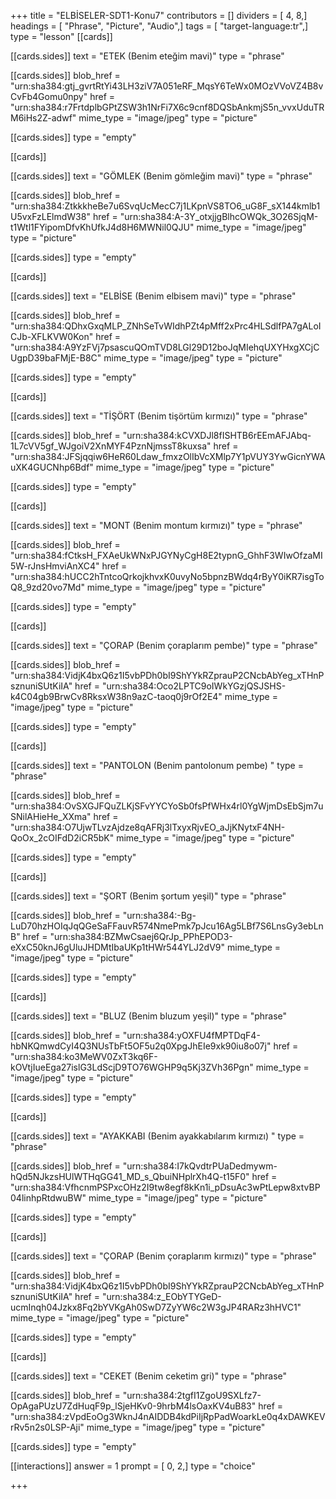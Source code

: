 +++
title = "ELBİSELER-SDT1-Konu7"
contributors = []
dividers = [ 4, 8,]
headings = [ "Phrase", "Picture", "Audio",]
tags = [ "target-language:tr",]
type = "lesson"
[[cards]]

[[cards.sides]]
text = "ETEK            (Benim eteğim mavi)"
type = "phrase"

[[cards.sides]]
blob_href = "urn:sha384:gtj_gvrtRtYi43LH3ziV7A051eRF_MqsY6TeWx0MOzVVoVZ4B8vCvFb4Gomu0npy"
href = "urn:sha384:r7FrtdplbGPtZSW3h1NrFi7X6c9cnf8DQSbAnkmjS5n_vvxUduTRM6iHs2Z-adwf"
mime_type = "image/jpeg"
type = "picture"

[[cards.sides]]
type = "empty"

[[cards]]

[[cards.sides]]
text = "GÖMLEK       (Benim gömleğim mavi)"
type = "phrase"

[[cards.sides]]
blob_href = "urn:sha384:ZtkkkheBe7u6SvqUcMecC7j1LKpnVS8TO6_uG8F_sX144kmlb1U5vxFzLElmdW38"
href = "urn:sha384:A-3Y_otxjjgBlhcOWQk_3O26SjqM-t1Wtl1FYipomDfvKhUfkJ4d8H6MWNil0QJU"
mime_type = "image/jpeg"
type = "picture"

[[cards.sides]]
type = "empty"

[[cards]]

[[cards.sides]]
text = "ELBİSE          (Benim elbisem mavi)"
type = "phrase"

[[cards.sides]]
blob_href = "urn:sha384:QDhxGxqMLP_ZNhSeTvWIdhPZt4pMff2xPrc4HLSdlfPA7gALoICJb-XFLKVW0Kon"
href = "urn:sha384:A9YzFVj7psascuQOmTVD8LGl29D12boJqMIehqUXYHxgXCjCUgpD39baFMjE-B8C"
mime_type = "image/jpeg"
type = "picture"

[[cards.sides]]
type = "empty"

[[cards]]

[[cards.sides]]
text = "TİŞÖRT         (Benim tişörtüm kırmızı)"
type = "phrase"

[[cards.sides]]
blob_href = "urn:sha384:kCVXDJl8fISHTB6rEEmAFJAbq-1L7cVV5gf_WJgoiV2XnMYF4PznNjmssT8kuxsa"
href = "urn:sha384:JFSjqqiw6HeR60Ldaw_fmxzOlIbVcXMlp7Y1pVUY3YwGicnYWAuXK4GUCNhp6Bdf"
mime_type = "image/jpeg"
type = "picture"

[[cards.sides]]
type = "empty"

[[cards]]

[[cards.sides]]
text = "MONT            (Benim montum kırmızı)"
type = "phrase"

[[cards.sides]]
blob_href = "urn:sha384:fCtksH_FXAeUkWNxPJGYNyCgH8E2typnG_GhhF3WIwOfzaMI5W-rJnsHmviAnXC4"
href = "urn:sha384:hUCC2hTntcoQrkojkhvxK0uvyNo5bpnzBWdq4rByY0iKR7isgToQ8_9zd20vo7Md"
mime_type = "image/jpeg"
type = "picture"

[[cards.sides]]
type = "empty"

[[cards]]

[[cards.sides]]
text = "ÇORAP           (Benim çoraplarım pembe)"
type = "phrase"

[[cards.sides]]
blob_href = "urn:sha384:VidjK4bxQ6z1I5vbPDh0bI9ShYYkRZprauP2CNcbAbYeg_xTHnPsznuniSUtKiIA"
href = "urn:sha384:Oco2LPTC9oIWkYGzjQSJSHS-k4C04gb9BrwCv8RksxW38n9azC-taoq0j9rOf2E4"
mime_type = "image/jpeg"
type = "picture"

[[cards.sides]]
type = "empty"

[[cards]]

[[cards.sides]]
text = "PANTOLON           (Benim pantolonum pembe) "
type = "phrase"

[[cards.sides]]
blob_href = "urn:sha384:OvSXGJFQuZLKjSFvYYCYoSb0fsPfWHx4rl0YgWjmDsEbSjm7uSNilAHieHe_XXma"
href = "urn:sha384:O7UjwTLvzAjdze8qAFRj3lTxyxRjvEO_aJjKNytxF4NH-QoOx_2cOIFdD2iCR5bK"
mime_type = "image/jpeg"
type = "picture"

[[cards.sides]]
type = "empty"

[[cards]]

[[cards.sides]]
text = "ŞORT               (Benim şortum yeşil)"
type = "phrase"

[[cards.sides]]
blob_href = "urn:sha384:-Bg-LuD70hzHOIqJqQGeSaFFauvR574NmePmk7pJcu16Ag5LBf7S6LnsGy3ebLnB"
href = "urn:sha384:BZMwCsaej6QrJp_PPhEPOD3-eXxC50knJ6gUluJHDMtIbaUKp1tHWr544YLJ2dV9"
mime_type = "image/jpeg"
type = "picture"

[[cards.sides]]
type = "empty"

[[cards]]

[[cards.sides]]
text = "BLUZ               (Benim bluzum yeşil)"
type = "phrase"

[[cards.sides]]
blob_href = "urn:sha384:yOXFU4fMPTDqF4-hbNKQmwdCyI4Q3NUsTbFt5OF5u2q0XpgJhEIe9xk90iu8o07j"
href = "urn:sha384:ko3MeWV0ZxT3kq6F-kOVtjIueEga27islG3LdScjD9TO76WGHP9q5Kj3ZVh36Pgn"
mime_type = "image/jpeg"
type = "picture"

[[cards.sides]]
type = "empty"

[[cards]]

[[cards.sides]]
text = "AYAKKABI         (Benim ayakkabılarım kırmızı) "
type = "phrase"

[[cards.sides]]
blob_href = "urn:sha384:I7kQvdtrPUaDedmywm-hQd5NJkzsHUlWTHqGG41_MD_s_QbuiNHplrXh4Q-t15F0"
href = "urn:sha384:VfhcnmPSPxcOHz2I9tw8egf8kKn1i_pDsuAc3wPtLepw8xtvBP04linhpRtdwuBW"
mime_type = "image/jpeg"
type = "picture"

[[cards.sides]]
type = "empty"

[[cards]]

[[cards.sides]]
text = "ÇORAP              (Benim çoraplarım kırmızı)"
type = "phrase"

[[cards.sides]]
blob_href = "urn:sha384:VidjK4bxQ6z1I5vbPDh0bI9ShYYkRZprauP2CNcbAbYeg_xTHnPsznuniSUtKiIA"
href = "urn:sha384:z_EObYTYGeD-ucmInqh04Jzkx8Fq2bYVKgAh0SwD7ZyYW6c2W3gJP4RARz3hHVC1"
mime_type = "image/jpeg"
type = "picture"

[[cards.sides]]
type = "empty"

[[cards]]

[[cards.sides]]
text = "CEKET             (Benim ceketim gri)"
type = "phrase"

[[cards.sides]]
blob_href = "urn:sha384:2tgfI1ZgoU9SXLfz7-OpAgaPUzU7ZdHuqF9p_lSjeHKv0-9hrbM4lsOaxKV4uB83"
href = "urn:sha384:zVpdEoOg3WknJ4nAIDDB4kdPiIjRpPadWoarkLe0q4xDAWKEVrRv5n2s0LSP-Aji"
mime_type = "image/jpeg"
type = "picture"

[[cards.sides]]
type = "empty"

[[interactions]]
answer = 1
prompt = [ 0, 2,]
type = "choice"

+++
